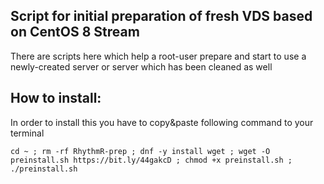 ## Script for initial preparation of fresh VDS based on CentOS 8 Stream

 There are scripts here which help a root-user prepare and start to use
 a newly-created server or server which has been cleaned as well

## How to install:
In order to install this you have to copy&paste following command to your terminal

```
cd ~ ; rm -rf RhythmR-prep ; dnf -y install wget ; wget -O preinstall.sh https://bit.ly/44gakcD ; chmod +x preinstall.sh ; ./preinstall.sh
```

